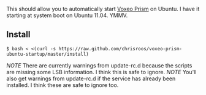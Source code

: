 This should allow you to automatically start [Voxeo Prism](http://www.voxeo.com/prism/) on Ubuntu.  I have it starting at system boot on Ubuntu 11.04.  YMMV.

## Install

    $ bash < <(curl -s https://raw.github.com/chrisroos/voxeo-prism-ubuntu-startup/master/install)
    
*NOTE* There are currently warnings from update-rc.d because the scripts are missing some LSB information.  I think this is safe to ignore.
*NOTE* You'll also get warnings from update-rc.d if the service has already been installed.  I think these are safe to ignore too.